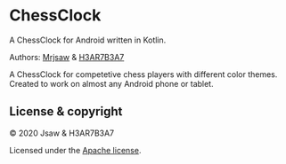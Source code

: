 # ChessClock
A ChessClock for Android written in Kotlin.

Authors: 	[Mrjsaw](https://github.com/Mrjsaw) &amp; [H3AR7B3A7](https://github.com/H3AR7B3A7)<br>

A ChessClock for competetive chess players with different color themes. Created to work on almost any Android phone or tablet.


## License & copyright

© 2020 Jsaw & H3AR7B3A7<br>

Licensed under the [Apache license](LICENSE).
